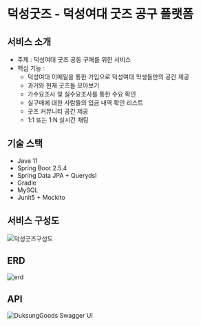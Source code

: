# 덕성굿즈 - 덕성여대 굿즈 공구 플랫폼

## 서비스 소개
* 주제 : 덕성여대 굿즈 공동 구매를 위한 서비스
* 핵심 기능 : 
    * 덕성여대 이메일을 통한 가입으로 덕성여대 학생들만의 공간 제공
    * 과거와 현재 굿즈들 모아보기
    * 가수요조사 및 실수요조사를 통한 수요 확인
    * 실구매에 대한 사람들의 입금 내역 확인 리스트
    * 굿즈 커뮤니티 공간 제공
    * 1:1 또는 1:N 실시간 채팅

## 기술 스택
- Java 11
- Spring Boot 2.5.4
- Spring Data JPA + Querydsl
- Gradle
- MySQL
- Junit5 + Mockito

## 서비스 구성도
![덕성굿즈구성도](https://user-images.githubusercontent.com/43838022/160760342-8b1c0ecc-f82f-4bb1-b5a2-1a1a3ac5efdd.png)

## ERD
![erd](https://user-images.githubusercontent.com/43838022/160760512-5c0d70f2-d7de-4a3c-ad57-de2dab0e83aa.png)

## API
![DuksungGoods Swagger UI](https://user-images.githubusercontent.com/43838022/159965327-6e372cbb-0c69-414d-b498-15caf71e99b3.png)
